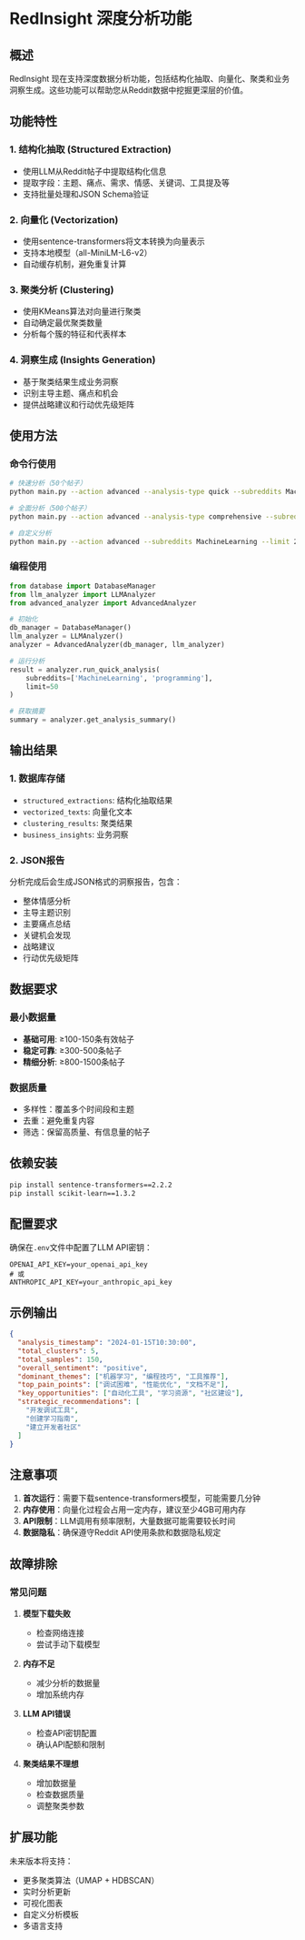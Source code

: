 # RedInsight 深度分析功能

## 概述

RedInsight 现在支持深度数据分析功能，包括结构化抽取、向量化、聚类和业务洞察生成。这些功能可以帮助您从Reddit数据中挖掘更深层的价值。

## 功能特性

### 1. 结构化抽取 (Structured Extraction)
- 使用LLM从Reddit帖子中提取结构化信息
- 提取字段：主题、痛点、需求、情感、关键词、工具提及等
- 支持批量处理和JSON Schema验证

### 2. 向量化 (Vectorization)
- 使用sentence-transformers将文本转换为向量表示
- 支持本地模型（all-MiniLM-L6-v2）
- 自动缓存机制，避免重复计算

### 3. 聚类分析 (Clustering)
- 使用KMeans算法对向量进行聚类
- 自动确定最优聚类数量
- 分析每个簇的特征和代表样本

### 4. 洞察生成 (Insights Generation)
- 基于聚类结果生成业务洞察
- 识别主导主题、痛点和机会
- 提供战略建议和行动优先级矩阵

## 使用方法

### 命令行使用

```bash
# 快速分析（50个帖子）
python main.py --action advanced --analysis-type quick --subreddits MachineLearning programming

# 全面分析（500个帖子）
python main.py --action advanced --analysis-type comprehensive --subreddits MachineLearning programming --limit 500

# 自定义分析
python main.py --action advanced --subreddits MachineLearning --limit 200
```

### 编程使用

```python
from database import DatabaseManager
from llm_analyzer import LLMAnalyzer
from advanced_analyzer import AdvancedAnalyzer

# 初始化
db_manager = DatabaseManager()
llm_analyzer = LLMAnalyzer()
analyzer = AdvancedAnalyzer(db_manager, llm_analyzer)

# 运行分析
result = analyzer.run_quick_analysis(
    subreddits=['MachineLearning', 'programming'], 
    limit=50
)

# 获取摘要
summary = analyzer.get_analysis_summary()
```

## 输出结果

### 1. 数据库存储
- `structured_extractions`: 结构化抽取结果
- `vectorized_texts`: 向量化文本
- `clustering_results`: 聚类结果
- `business_insights`: 业务洞察

### 2. JSON报告
分析完成后会生成JSON格式的洞察报告，包含：
- 整体情感分析
- 主导主题识别
- 主要痛点总结
- 关键机会发现
- 战略建议
- 行动优先级矩阵

## 数据要求

### 最小数据量
- **基础可用**: ≥100-150条有效帖子
- **稳定可靠**: ≥300-500条帖子
- **精细分析**: ≥800-1500条帖子

### 数据质量
- 多样性：覆盖多个时间段和主题
- 去重：避免重复内容
- 筛选：保留高质量、有信息量的帖子

## 依赖安装

```bash
pip install sentence-transformers==2.2.2
pip install scikit-learn==1.3.2
```

## 配置要求

确保在`.env`文件中配置了LLM API密钥：

```env
OPENAI_API_KEY=your_openai_api_key
# 或
ANTHROPIC_API_KEY=your_anthropic_api_key
```

## 示例输出

```json
{
  "analysis_timestamp": "2024-01-15T10:30:00",
  "total_clusters": 5,
  "total_samples": 150,
  "overall_sentiment": "positive",
  "dominant_themes": ["机器学习", "编程技巧", "工具推荐"],
  "top_pain_points": ["调试困难", "性能优化", "文档不足"],
  "key_opportunities": ["自动化工具", "学习资源", "社区建设"],
  "strategic_recommendations": [
    "开发调试工具",
    "创建学习指南",
    "建立开发者社区"
  ]
}
```

## 注意事项

1. **首次运行**：需要下载sentence-transformers模型，可能需要几分钟
2. **内存使用**：向量化过程会占用一定内存，建议至少4GB可用内存
3. **API限制**：LLM调用有频率限制，大量数据可能需要较长时间
4. **数据隐私**：确保遵守Reddit API使用条款和数据隐私规定

## 故障排除

### 常见问题

1. **模型下载失败**
   - 检查网络连接
   - 尝试手动下载模型

2. **内存不足**
   - 减少分析的数据量
   - 增加系统内存

3. **LLM API错误**
   - 检查API密钥配置
   - 确认API配额和限制

4. **聚类结果不理想**
   - 增加数据量
   - 检查数据质量
   - 调整聚类参数

## 扩展功能

未来版本将支持：
- 更多聚类算法（UMAP + HDBSCAN）
- 实时分析更新
- 可视化图表
- 自定义分析模板
- 多语言支持
